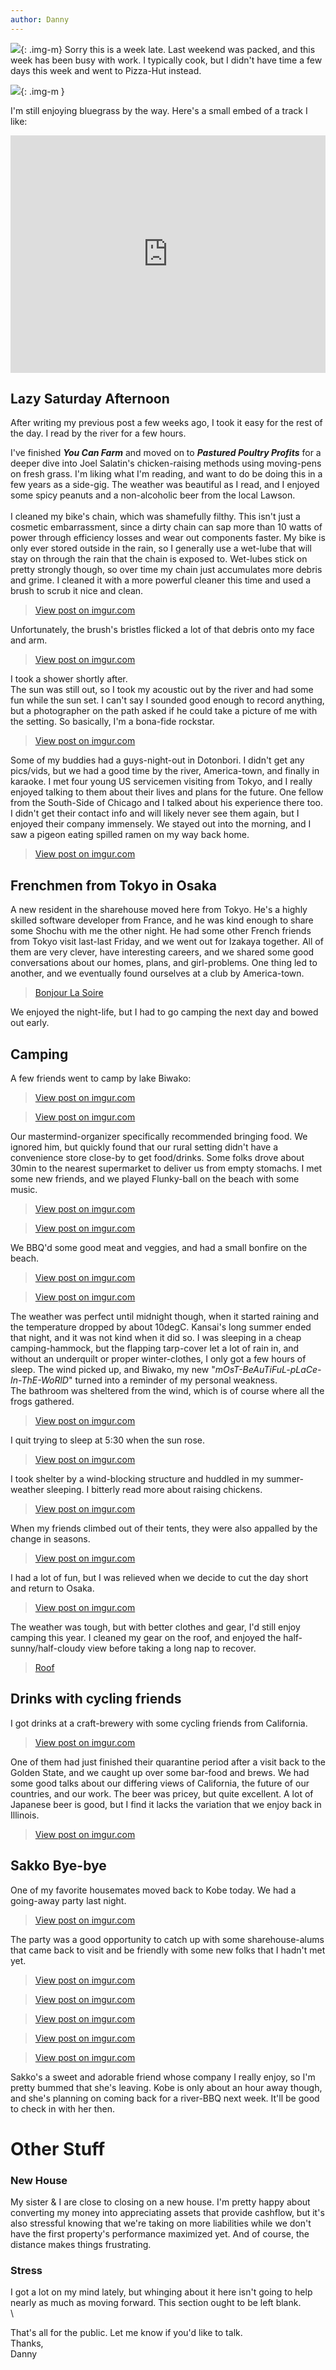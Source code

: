 ```yaml
---
author: Danny
---
```

![](https://elasticbeanstalk-us-west-2-999872866258.s3.us-west-2.amazonaws.com/images/blog/2021-10-23/9704_resize.jpg){: .img-m}
Sorry this is a week late.  Last weekend was packed, and this week has been busy with work.  I typically cook, but I didn't have time a few days this week and went to Pizza-Hut instead.

![](https://live.staticflickr.com/65535/51620678843_0e437b5d7c_c.jpg){: .img-m }


I'm still enjoying bluegrass by the way.  Here's a small embed of a track I like:
<div class="center"><iframe src="https://open.spotify.com/embed/track/2NC2pajpVtCBIJRg4GBPjy" width="100%" height="380" frameBorder="0" allowfullscreen="" allow="autoplay; clipboard-write; encrypted-media; fullscreen; picture-in-picture"></iframe></div>

## Lazy Saturday Afternoon
After writing my previous post a few weeks ago, I  took it easy for the rest of the day.
I read by the river for a few hours.

<div class="center"><blockquote class="imgur-embed-pub" lang="en" data-id="a/ib8G3vn" data-context="false" ><a href="//imgur.com/a/ib8G3vn"></a></blockquote><script async src="//s.imgur.com/min/embed.js" charset="utf-8"></script></div>

I've finished ***You Can Farm*** and moved on to ***Pastured Poultry Profits*** for a deeper dive into Joel Salatin's chicken-raising methods using moving-pens on fresh grass.  I'm liking what I'm reading, and want to do be doing this in a few years as a side-gig.  The weather was beautiful as I read, and I enjoyed some spicy peanuts and a non-alcoholic beer from the local Lawson.
\
\
I cleaned my bike's chain, which was shamefully filthy.  This isn't just a cosmetic embarrassment, since a dirty chain can sap more than 10 watts of power through efficiency losses and wear out components faster.  My bike is only ever stored outside in the rain, so I generally use a wet-lube that will stay on through the rain that the chain is exposed to.  Wet-lubes stick on pretty strongly though, so over time my chain just accumulates more debris and grime.  I cleaned it with a more powerful cleaner this time and used a brush to scrub it nice and clean.

<div class="center"><blockquote class="imgur-embed-pub" lang="en" data-id="VUJDRpR"><a href="https://imgur.com/VUJDRpR">View post on imgur.com</a></blockquote><script async src="//s.imgur.com/min/embed.js" charset="utf-8"></script></div>

Unfortunately, the brush's bristles flicked a lot of that debris onto my face and arm.

<div class="center"><blockquote class="imgur-embed-pub" lang="en" data-id="LjvA9nR"><a href="https://imgur.com/LjvA9nR">View post on imgur.com</a></blockquote><script async src="//s.imgur.com/min/embed.js" charset="utf-8"></script></div>

I took a shower shortly after.
\
The sun was still out, so I took my acoustic out by the river and had some fun while the sun set.  I can't say I sounded good enough to record anything, but a photographer on the path asked if he could take a picture of me with the setting.  So basically, I'm a bona-fide rockstar.

<div class="center"><blockquote class="imgur-embed-pub" lang="en" data-id="P2mMyj6"><a href="https://imgur.com/P2mMyj6">View post on imgur.com</a></blockquote><script async src="//s.imgur.com/min/embed.js" charset="utf-8"></script></div>

Some of my buddies had a guys-night-out in Dotonbori.  I didn't get any pics/vids, but we had a good time by the river, America-town, and finally in karaoke.  I met four young US servicemen visiting from Tokyo, and I really enjoyed talking to them about their lives and plans for the future.  One fellow from the South-Side of Chicago and I talked about his experience there too.  I didn't get their contact info and will likely never see them again, but I enjoyed their company immensely.  We stayed out into the morning, and I saw a pigeon eating spilled ramen on my way back home.

<div class="center"><blockquote class="imgur-embed-pub" lang="en" data-id="pPtWTc0"><a href="https://imgur.com/pPtWTc0">View post on imgur.com</a></blockquote><script async src="//s.imgur.com/min/embed.js" charset="utf-8"></script></div>

## Frenchmen from Tokyo in Osaka
A new resident in the sharehouse moved here from Tokyo.  He's a highly skilled software developer from France, and he was kind enough to share some Shochu with me the other night.  He had some other French friends from Tokyo visit last-last Friday, and we went out for Izakaya together.  All of them are very clever, have interesting careers, and we shared some good conversations about our homes, plans, and girl-problems.  One thing led to another, and we eventually found ourselves at a club by America-town.
<div class="center"><blockquote class="imgur-embed-pub" lang="en" data-id="a/NOIJwQC"  ><a href="//imgur.com/a/NOIJwQC">Bonjour La Soire</a></blockquote><script async src="//s.imgur.com/min/embed.js" charset="utf-8"></script></div>
We enjoyed the night-life, but I had to go camping the next day and bowed out early.

## Camping
A few friends went to camp by lake Biwako:
<div class="center"><blockquote class="imgur-embed-pub" lang="en" data-id="H0bDdTz"><a href="https://imgur.com/H0bDdTz">View post on imgur.com</a></blockquote><script async src="//s.imgur.com/min/embed.js" charset="utf-8"></script>
<blockquote class="imgur-embed-pub" lang="en" data-id="qHFQ0iP"><a href="https://imgur.com/qHFQ0iP">View post on imgur.com</a></blockquote><script async src="//s.imgur.com/min/embed.js" charset="utf-8"></script>
</div>

Our mastermind-organizer specifically recommended bringing food.  We ignored him, but quickly found that our rural setting didn't have a convenience store close-by to get food/drinks.  Some folks drove about 30min to the nearest supermarket to deliver us from empty stomachs. I met some new friends, and we played Flunky-ball on the beach with some music.

<div class="center">
<blockquote class="imgur-embed-pub" lang="en" data-id="BwMrBc3"><a href="https://imgur.com/BwMrBc3">View post on imgur.com</a></blockquote><script async src="//s.imgur.com/min/embed.js" charset="utf-8"></script>
<blockquote class="imgur-embed-pub" lang="en" data-id="bngwNUD"><a href="https://imgur.com/bngwNUD">View post on imgur.com</a></blockquote><script async src="//s.imgur.com/min/embed.js" charset="utf-8"></script>
</div>  

We BBQ'd some good meat and veggies, and had a small bonfire on the beach.

<div class="center">
<blockquote class="imgur-embed-pub" lang="en" data-id="llW7OCn"><a href="https://imgur.com/llW7OCn">View post on imgur.com</a></blockquote><script async src="//s.imgur.com/min/embed.js" charset="utf-8"></script>
<blockquote class="imgur-embed-pub" lang="en" data-id="Vt7YKhP"><a href="https://imgur.com/Vt7YKhP">View post on imgur.com</a></blockquote><script async src="//s.imgur.com/min/embed.js" charset="utf-8"></script>
</div>

The weather was perfect until midnight though, when it started raining and the temperature dropped by about 10degC.  Kansai's long summer ended that night, and it was not kind when it did so.  I was sleeping in a cheap camping-hammock, but the flapping tarp-cover let a lot of rain in, and without an underquilt or proper winter-clothes, I only got a few hours of sleep.  The wind picked up, and Biwako, my new "*mOsT-BeAuTiFuL-pLaCe-In-ThE-WoRlD*" turned into a reminder of my personal weakness.
\
The bathroom was sheltered from the wind, which is of course where all the frogs gathered.

<div class="center"><blockquote class="imgur-embed-pub" lang="en" data-id="vbvPJtq"><a href="https://imgur.com/vbvPJtq">View post on imgur.com</a></blockquote><script async src="//s.imgur.com/min/embed.js" charset="utf-8"></script></div>

I quit trying to sleep at 5:30 when the sun rose.

<div class="center"><blockquote class="imgur-embed-pub" lang="en" data-id="HpygVFd"><a href="https://imgur.com/HpygVFd">View post on imgur.com</a></blockquote><script async src="//s.imgur.com/min/embed.js" charset="utf-8"></script></div>

I took shelter by a wind-blocking structure and huddled in my summer-weather sleeping.  I bitterly read more about raising chickens.

<div class="center"><blockquote class="imgur-embed-pub" lang="en" data-id="BduCOSc"><a href="https://imgur.com/BduCOSc">View post on imgur.com</a></blockquote><script async src="//s.imgur.com/min/embed.js" charset="utf-8"></script></div>

When my friends climbed out of their tents, they were also appalled by the change in seasons.

<div class="center">
<blockquote class="imgur-embed-pub" lang="en" data-id="XTIUwrF"><a href="https://imgur.com/XTIUwrF">View post on imgur.com</a></blockquote><script async src="//s.imgur.com/min/embed.js" charset="utf-8"></script>
</div>

I had a lot of fun, but I was relieved when we decide to cut the day short and return to Osaka.  

<div class="center">
<blockquote class="imgur-embed-pub" lang="en" data-id="FKSYVh6"><a href="https://imgur.com/FKSYVh6">View post on imgur.com</a></blockquote><script async src="//s.imgur.com/min/embed.js" charset="utf-8"></script>
</div>

The weather was tough, but with better clothes and gear, I'd still enjoy camping this year.  I cleaned my gear on the roof, and enjoyed the half-sunny/half-cloudy view before taking a long nap to recover.

<div class="center"><blockquote class="imgur-embed-pub" lang="en" data-id="a/Rc9RppX"  ><a href="//imgur.com/a/Rc9RppX">Roof</a></blockquote><script async src="//s.imgur.com/min/embed.js" charset="utf-8"></script></div>

## Drinks with cycling friends
I got drinks at a craft-brewery with some cycling friends from California.  
<div class="center"><blockquote class="imgur-embed-pub" lang="en" data-id="4msPumE"><a href="https://imgur.com/4msPumE">View post on imgur.com</a></blockquote><script async src="//s.imgur.com/min/embed.js" charset="utf-8"></script></div>

One of them had just finished their quarantine period after a visit back to the Golden State, and we caught up over some bar-food and brews.  We had some good talks about our differing views of California, the future of our countries, and our work.  The beer was pricey, but quite excellent.  A lot of Japanese beer is good, but I find it lacks the variation that we enjoy back in Illinois.

<div class="center"><blockquote class="imgur-embed-pub" lang="en" data-id="v7H5Sxe"><a href="https://imgur.com/v7H5Sxe">View post on imgur.com</a></blockquote><script async src="//s.imgur.com/min/embed.js" charset="utf-8"></script></div>

## Sakko Bye-bye
One of my favorite housemates moved back to Kobe today.  We had a going-away party last night.  
<div class="center">
<blockquote class="imgur-embed-pub" lang="en" data-id="zk1L9PC"><a href="https://imgur.com/zk1L9PC">View post on imgur.com</a></blockquote><script async src="//s.imgur.com/min/embed.js" charset="utf-8"></script>

The party was a good opportunity to catch up with some sharehouse-alums that came back to visit and be friendly with some new folks that I hadn't met yet.

<blockquote class="imgur-embed-pub" lang="en" data-id="uBY13q5"><a href="https://imgur.com/uBY13q5">View post on imgur.com</a></blockquote><script async src="//s.imgur.com/min/embed.js" charset="utf-8"></script>

<blockquote class="imgur-embed-pub" lang="en" data-id="Wc4kKDR"><a href="https://imgur.com/Wc4kKDR">View post on imgur.com</a></blockquote><script async src="//s.imgur.com/min/embed.js" charset="utf-8"></script>

<blockquote class="imgur-embed-pub" lang="en" data-id="pxEzAhx"><a href="https://imgur.com/pxEzAhx">View post on imgur.com</a></blockquote><script async src="//s.imgur.com/min/embed.js" charset="utf-8"></script>

<blockquote class="imgur-embed-pub" lang="en" data-id="8Q2lJBn"><a href="https://imgur.com/8Q2lJBn">View post on imgur.com</a></blockquote><script async src="//s.imgur.com/min/embed.js" charset="utf-8"></script>

<blockquote class="imgur-embed-pub" lang="en" data-id="bscR4Wm"><a href="https://imgur.com/bscR4Wm">View post on imgur.com</a></blockquote><script async src="//s.imgur.com/min/embed.js" charset="utf-8"></script>
</div>

Sakko's a sweet and adorable friend whose company I really enjoy, so I'm pretty bummed that she's leaving.  Kobe is only about an hour away though, and she's planning on coming back for a river-BBQ next week.  It'll be good to check in with her then.

# Other Stuff
### New House
My sister & I are close to closing on a new house.  I'm pretty happy about converting my money into appreciating assets that provide cashflow, but it's also stressful knowing that we're taking on more liabilities while we don't have the first property's performance maximized yet.  And of course, the distance makes things frustrating.

### Stress
I got a lot on my mind lately, but whinging about it here isn't going to help nearly as much as moving forward.  This section ought to be left blank. \
\

That's all for the public.  Let me know if you'd like to talk. \
Thanks, \
Danny
